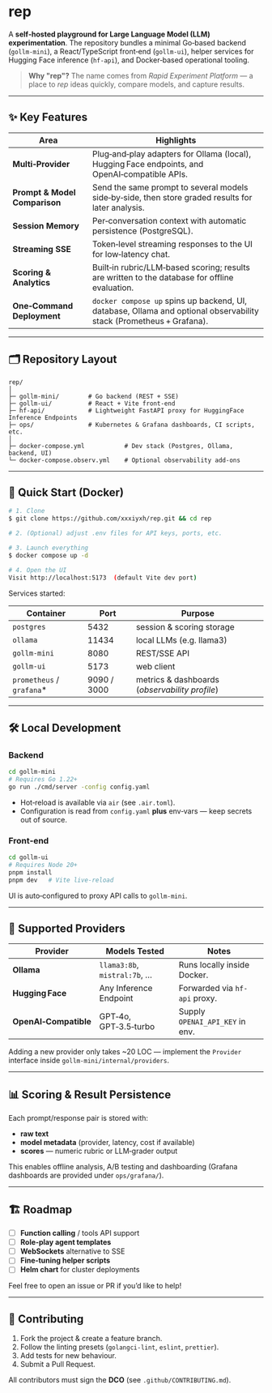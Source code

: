 # rep

A **self‑hosted playground for Large Language Model (LLM) experimentation**. The repository bundles a minimal Go‑based backend (`gollm‑mini`), a React/TypeScript front‑end (`gollm‑ui`), helper services for Hugging Face inference (`hf‑api`), and Docker‑based operational tooling.

> **Why "rep"?**  The name comes from *Rapid Experiment Platform* — a place to *rep* ideas quickly, compare models, and capture results.

---

## ✨ Key Features

| Area                          | Highlights                                                                                                          |
| ----------------------------- | ------------------------------------------------------------------------------------------------------------------- |
| **Multi‑Provider**            | Plug‑and‑play adapters for Ollama (local), Hugging Face endpoints, and OpenAI‑compatible APIs.                      |
| **Prompt & Model Comparison** | Send the same prompt to several models side‑by‑side, then store graded results for later analysis.                  |
| **Session Memory**            | Per‑conversation context with automatic persistence (PostgreSQL).                                                   |
| **Streaming SSE**             | Token‑level streaming responses to the UI for low‑latency chat.                                                     |
| **Scoring & Analytics**       | Built‑in rubric/LLM‑based scoring; results are written to the database for offline evaluation.                      |
| **One‑Command Deployment**    | `docker compose up` spins up backend, UI, database, Ollama and optional observability stack (Prometheus + Grafana). |

---

## 🗂️ Repository Layout

```
rep/
│
├─ gollm-mini/        # Go backend (REST + SSE)
├─ gollm-ui/          # React + Vite front‑end
├─ hf-api/            # Lightweight FastAPI proxy for HuggingFace Inference Endpoints
├─ ops/               # Kubernetes & Grafana dashboards, CI scripts, etc.
│
├─ docker-compose.yml           # Dev stack (Postgres, Ollama, backend, UI)
└─ docker-compose.observ.yml    # Optional observability add‑ons
```

---

## 🚀 Quick Start (Docker)

```bash
# 1. Clone
$ git clone https://github.com/xxxiyxh/rep.git && cd rep

# 2. (Optional) adjust .env files for API keys, ports, etc.

# 3. Launch everything
$ docker compose up -d

# 4. Open the UI
Visit http://localhost:5173  (default Vite dev port)
```

Services started:

| Container                  | Port        | Purpose                                        |
| -------------------------- | ----------- | ---------------------------------------------- |
| `postgres`                 | 5432        | session & scoring storage                      |
| `ollama`                   | 11434       | local LLMs (e.g. llama3)                       |
| `gollm-mini`               | 8080        | REST/SSE API                                   |
| `gollm-ui`                 | 5173        | web client                                     |
| `prometheus` / `grafana`\* | 9090 / 3000 | metrics & dashboards (*observability profile*) |

---

## 🛠️ Local Development

### Backend

```bash
cd gollm-mini
# Requires Go 1.22+
go run ./cmd/server -config config.yaml
```

* Hot‑reload is available via `air` (see `.air.toml`).
* Configuration is read from `config.yaml` **plus** env‑vars — keep secrets out of source.

### Front‑end

```bash
cd gollm-ui
# Requires Node 20+
pnpm install
pnpm dev   # Vite live‑reload
```

UI is auto‑configured to proxy API calls to `gollm-mini`.

---

## 🔌 Supported Providers

| Provider              | Models Tested                | Notes                           |
| --------------------- | ---------------------------- | ------------------------------- |
| **Ollama**            | `llama3:8b`, `mistral:7b`, … | Runs locally inside Docker.     |
| **Hugging Face**      | Any Inference Endpoint       | Forwarded via `hf-api` proxy.   |
| **OpenAI‑Compatible** | GPT‑4o, GPT‑3.5‑turbo        | Supply `OPENAI_API_KEY` in env. |

Adding a new provider only takes \~20 LOC — implement the `Provider` interface inside `gollm-mini/internal/providers`.

---

## 📊 Scoring & Result Persistence

Each prompt/response pair is stored with:

* **raw text**
* **model metadata** (provider, latency, cost if available)
* **scores** — numeric rubric or LLM‑grader output

This enables offline analysis, A/B testing and dashboarding (Grafana dashboards are provided under `ops/grafana/`).

---

## 🏗️ Roadmap

* [ ] **Function calling** / tools API support
* [ ] **Role‑play agent templates**
* [ ] **WebSockets** alternative to SSE
* [ ] **Fine‑tuning helper scripts**
* [ ] **Helm chart** for cluster deployments

Feel free to open an issue or PR if you’d like to help!

---

## 🤝 Contributing

1. Fork the project & create a feature branch.
2. Follow the linting presets (`golangci-lint`, `eslint`, `prettier`).
3. Add tests for new behaviour.
4. Submit a Pull Request.

All contributors must sign the **DCO** (see `.github/CONTRIBUTING.md`).


